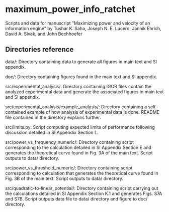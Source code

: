 # maximum_power_info_ratchet
Scripts and data for manuscript "Maximizing power and velocity of an information engine" by Tushar K. Saha, Joseph N. E. Lucero, Jannik Ehrich, David A. Sivak, and John Bechhoefer

## Directories reference

data/: Directory containing data to generate all figures in main text and SI appendix.

doc/: Directory containing figures found in the main text and SI appendix. 

src/experimental_analysis/: Directory containing IGOR files contain the analyzed experimental data and generate the associated figures in main text and SI appendix. 

src/experimental_analysis/example_analysis/: Directory containing a self-contained example of how analysis of experimental data is done. README file contained in the directory explains further. 

src/limits.py: Script computing expected limits of performance following discussion detailed in SI Appendix Section L. 

src/power_vs_frequency_numeric/: Directory containing script corresponding to the calculation detailed in SI Appendix Section E and generates the theoretical curve found in Fig. 3A of the main text. Script outputs to data/ directory.

src/power_vs_threshold_numeric/: Directory containing script corresponding to calculation that generates the theoretical curve found in Fig. 3B of the main text. Script outputs to data/ directory.

src/quadratic-to-linear_potential/: Directory containing script carrying out the calculations detailed in SI Appendix Section K.1 and generates Figs. S7A and S7B. Script outputs data file to data/ directory and figure to doc/ directory.
